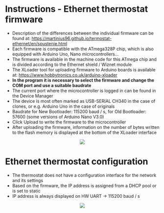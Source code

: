 # Instructions - Ethernet thermostat firmware
* Description of the differences between the individual firmware can be found at: https://martinius96.github.io/termostat-ethernet/en/spustenie.html
* Each firmware is compatible with the ATmega328P chip, which is also equipped with Arduino Uno, Nano microcontrollers...
* The firmware is available in the machine code for this ATmega chip and is divided according to the Ethernet shield / Wiznet module
* The XLoader tool for uploading firmware to Arduino boards is available at: https://www.hobbytronics.co.uk/arduino-xloader
* **In the program it is necessary to select the firmware and change the COM port and use a suitable baudrate**
* The current port where the microcontroller is logged in can be found in the Device Manager
* The device is most often marked as USB-SERIAL CH340 in the case of clones, or e.g. Arduino Uno in the case of originals
* Baudrate for New Bootloader: 115200 baud / s, for Old Bootloader: 57600 (some versions of Arduino Nano V3.0)
* Click Upload to write the firmware to the microcontroller
* After uploading the firmware, information on the number of bytes written to the flash memory is displayed at the bottom of the XLoader interface

<p align="center">
  <img src="https://i.imgur.com/N1CHBoL.png" />
</p>

# Ethernet thermostat configuration
* The thermostat does not have a configuration interface for the network and its settings
* Based on the firmware, the IP address is assigned from a DHCP pool or is set to static
* IP address is always displayed on HW UART -> 115200 baud / s
<p align="center">
  <img src="https://i.imgur.com/KQYrn4R.png" />
</p>
